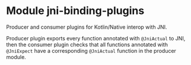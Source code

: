 # Module jni-binding-plugins

Producer and consumer plugins for Kotlin/Native interop with JNI.

Producer plugin exports every function annotated with `@JniActual` to JNI, then the consumer plugin checks that all 
functions annotated with `@JniExpect` have a corresponding `@JniActual` function in the producer module.
